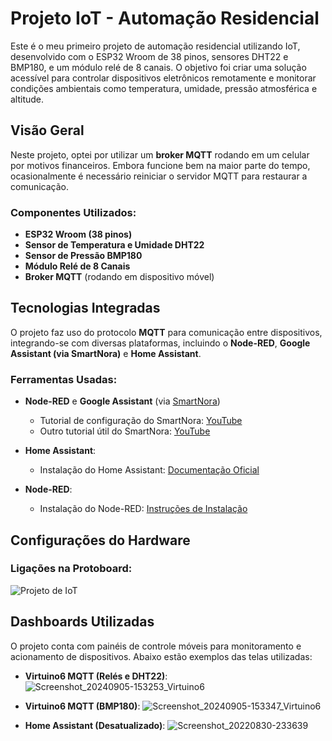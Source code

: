 # Projeto IoT - Automação Residencial

Este é o meu primeiro projeto de automação residencial utilizando IoT, desenvolvido com o ESP32 Wroom de 38 pinos, sensores DHT22 e BMP180, e um módulo relé de 8 canais. O objetivo foi criar uma solução acessível para controlar dispositivos eletrônicos remotamente e monitorar condições ambientais como temperatura, umidade, pressão atmosférica e altitude.

## Visão Geral

Neste projeto, optei por utilizar um **broker MQTT** rodando em um celular por motivos financeiros. Embora funcione bem na maior parte do tempo, ocasionalmente é necessário reiniciar o servidor MQTT para restaurar a comunicação.

### Componentes Utilizados:
- **ESP32 Wroom (38 pinos)**
- **Sensor de Temperatura e Umidade DHT22**
- **Sensor de Pressão BMP180**
- **Módulo Relé de 8 Canais**
- **Broker MQTT** (rodando em dispositivo móvel)

## Tecnologias Integradas

O projeto faz uso do protocolo **MQTT** para comunicação entre dispositivos, integrando-se com diversas plataformas, incluindo o **Node-RED**, **Google Assistant (via SmartNora)** e **Home Assistant**.

### Ferramentas Usadas:

- **Node-RED** e **Google Assistant** (via [SmartNora](https://smart-nora.eu))
  - Tutorial de configuração do SmartNora: [YouTube](https://www.youtube.com/watch?v=cK8-hTdW2Kg&t=752s)
  - Outro tutorial útil do SmartNora: [YouTube](https://www.youtube.com/watch?v=irrOqCr7UMY)

- **Home Assistant**:
  - Instalação do Home Assistant: [Documentação Oficial](https://www.home-assistant.io/installation/)

- **Node-RED**:
  - Instalação do Node-RED: [Instruções de Instalação](https://nodered.org/docs/getting-started/)

## Configurações do Hardware

### Ligações na Protoboard:
![Projeto de IoT](https://github.com/user-attachments/assets/44182bec-8cb9-4c78-b2b9-41a09ed213f8)

## Dashboards Utilizadas

O projeto conta com painéis de controle móveis para monitoramento e acionamento de dispositivos. Abaixo estão exemplos das telas utilizadas:

- **Virtuino6 MQTT (Relés e DHT22)**:
  ![Screenshot_20240905-153253_Virtuino6](https://github.com/user-attachments/assets/3e5bca48-1559-4dd4-8305-67f7b9377dd9)

- **Virtuino6 MQTT (BMP180)**:
  ![Screenshot_20240905-153347_Virtuino6](https://github.com/user-attachments/assets/e06621c2-2a99-4a30-9d99-bac14ab401ea)

- **Home Assistant (Desatualizado)**:
  ![Screenshot_20220830-233639](https://user-images.githubusercontent.com/66142021/187596337-b61de278-251a-4ec3-80ad-c39e651a6c50.png)
